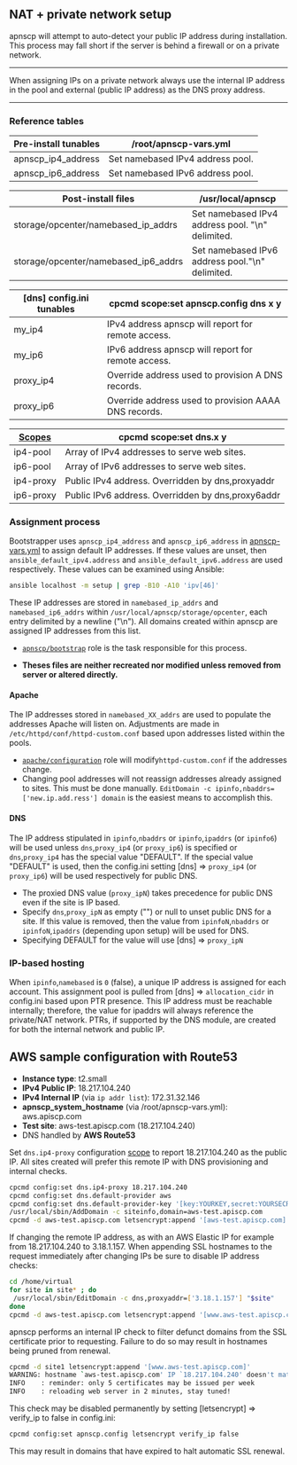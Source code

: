 ## NAT + private network setup

apnscp will attempt to auto-detect your public IP address during installation. This process may fall short if the server is behind a firewall or on a private network.

---

When assigning IPs on a private network always use the internal IP address in the pool and external (public IP address) as the DNS proxy address.

---

### Reference tables

| Pre-install tunables | /root/apnscp-vars.yml            |
| -------------------- | -------------------------------- |
| apnscp_ip4_address   | Set namebased IPv4 address pool. |
| apnscp_ip6_address   | Set namebased IPv6 address pool. |

| Post-install files                   | /usr/local/apnscp                                |
| ------------------------------------ | ------------------------------------------------ |
| storage/opcenter/namebased_ip_addrs  | Set namebased IPv4 address pool. "\n" delimited. |
| storage/opcenter/namebased_ip6_addrs | Set namebased IPv6 address pool."\n" delimited.  |

| [dns] config.ini tunables | cpcmd scope:set apnscp.config dns x y               |
| ------------------------- | ---------------------------------------------------- |
| my_ip4                    | IPv4 address apnscp will report for remote access.   |
| my_ip6                    | IPv6 address apnscp will report for remote access.   |
| proxy_ip4                 | Override address used to provision A DNS records.    |
| proxy_ip6                 | Override address used to provision AAAA DNS records. |

| [Scopes](Scopes.md) | cpcmd scope:set dns.x y                          |
| ------------------- | ------------------------------------------------- |
| ip4-pool            | Array of IPv4 addresses to serve web sites.       |
| ip6-pool            | Array of IPv6 addresses to serve web sites.       |
| ip4-proxy           | Public IPv4 address. Overridden by dns,proxyaddr  |
| ip6-proxy           | Public IPv6 address. Overridden by dns,proxy6addr |

### Assignment process

Bootstrapper uses `apnscp_ip4_address` and `apnscp_ip6_address` in [apnscp-vars.yml]() to assign default IP addresses. If these values are unset, then `ansible_default_ipv4.address` and `ansible_default_ipv6.address` are used respectively. These values can be examined using Ansible:

```bash
ansible localhost -m setup | grep -B10 -A10 'ipv[46]'
```

These IP addresses are stored in `namebased_ip_addrs` and `namebased_ip6_addrs` within `/usr/local/apnscp/storage/opcenter`, each entry delimited by a newline ("\n"). All domains created within apnscp are assigned IP addresses from this list.

* [`apnscp/bootstrap`](https://github.com/apisnetworks/apnscp-playbooks/tree/master/roles/apnscp/bootstrap) role is the task responsible for this process.

* **Theses files are neither recreated nor modified unless removed from server or altered directly.**

#### Apache

The IP addresses stored in `namebased_XX_addrs` are used to populate the addresses Apache will listen on. Adjustments are made in `/etc/httpd/conf/httpd-custom.conf` based upon addresses listed within the pools.

* [`apache/configuration`](https://github.com/apisnetworks/apnscp-playbooks/tree/master/roles/apnscp/bootstrap) role will modify`httpd-custom.conf` if the addresses change.
* Changing pool addresses will not reassign addresses already assigned to sites. This must be done manually. `EditDomain -c ipinfo,nbaddrs=['new.ip.add.ress'] domain` is the easiest means to accomplish this.

#### DNS

The IP address stipulated in `ipinfo`,`nbaddrs` or `ipinfo`,`ipaddrs` (or `ipinfo6`) will be used unless `dns`,`proxy_ip4` (or `proxy_ip6`) is specified or `dns`,`proxy_ip4` has the special value "DEFAULT". If the special value "DEFAULT" is used, then the config.ini setting [dns] => `proxy_ip4` (or `proxy_ip6`) will be used respectively for public DNS.

* The proxied DNS value (`proxy_ipN`) takes precedence for public DNS even if the site is IP based.
* Specify `dns`,`proxy_ipN` as empty ("") or null to unset public DNS for a site. If this value is removed, then the value from `ipinfoN`,`nbaddrs` or `ipinfoN`,`ipaddrs` (depending upon setup) will be used for DNS.
* Specifying DEFAULT for the value will use [dns] => `proxy_ipN`

### IP-based hosting

When `ipinfo`,`namebased` is `0` (false), a unique IP address is assigned for each account. This assignment pool is pulled from [dns] => `allocation_cidr` in config.ini based upon PTR presence. This IP address must be reachable internally; therefore, the value for ipaddrs will always reference the private/NAT network. PTRs, if supported by the DNS module, are created for both the internal network and public IP.

## AWS sample configuration with Route53

* **Instance type**: t2.small
* **IPv4 Public IP**: 18.217.104.240
* **IPv4 Internal IP** (via `ip addr list`): 172.31.32.146
* **apnscp_system_hostname** (via /root/apnscp-vars.yml): aws.apiscp.com
* **Test site**: aws-test.apiscp.com (18.217.104.240)
* DNS handled by **AWS Route53**

Set `dns.ip4-proxy` configuration [scope](Scopes.md) to report 18.217.104.240 as the public IP. All sites created will prefer this remote IP with DNS provisioning and internal checks.

```bash
cpcmd config:set dns.ip4-proxy 18.217.104.240
cpcmd config:set dns.default-provider aws
cpcmd config:set dns.default-provider-key '[key:YOURKEY,secret:YOURSECRET]'
/usr/local/sbin/AddDomain -c siteinfo,domain=aws-test.apiscp.com
cpcmd -d aws-test.apiscp.com letsencrypt:append '[aws-test.apiscp.com]'
```

If changing the remote IP address, as with an AWS Elastic IP for example from 18.217.104.240 to 3.18.1.157. When appending SSL hostnames to the request immediately after changing IPs be sure to disable IP address checks:

```bash
cd /home/virtual
for site in site* ; do
 /usr/local/sbin/EditDomain -c dns,proxyaddr=['3.18.1.157'] "$site"
done
cpcmd -d aws-test.apiscp.com letsencrypt:append '[www.aws-test.apiscp.com]' false
```

apnscp performs an internal IP check to filter defunct domains from the SSL certificate prior to requesting. Failure to do so may result in hostnames being pruned from renewal.

```bash
cpcmd -d site1 letsencrypt:append '[www.aws-test.apiscp.com]'
WARNING: hostname `aws-test.apiscp.com' IP `18.217.104.240' doesn't match hosting IP `3.18.1.157', skipping request
INFO    : reminder: only 5 certificates may be issued per week
INFO    : reloading web server in 2 minutes, stay tuned!
```

This check may be disabled permanently by setting [letsencrypt] => verify_ip to false in config.ini:

```bash
cpcmd config:set apnscp.config letsencrypt verify_ip false
```

This may result in domains that have expired to halt automatic SSL renewal.
